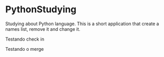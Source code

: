 # PythonStudying
Studying about Python language. This is a short application that create a names list, remove it and change it.

Testando check in


Testando o merge
